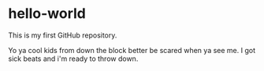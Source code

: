 # hello-world
This is my first GitHub repository.

Yo ya cool kids from down the block better be scared when ya see me. 
I got sick beats and i'm ready to throw down. 
